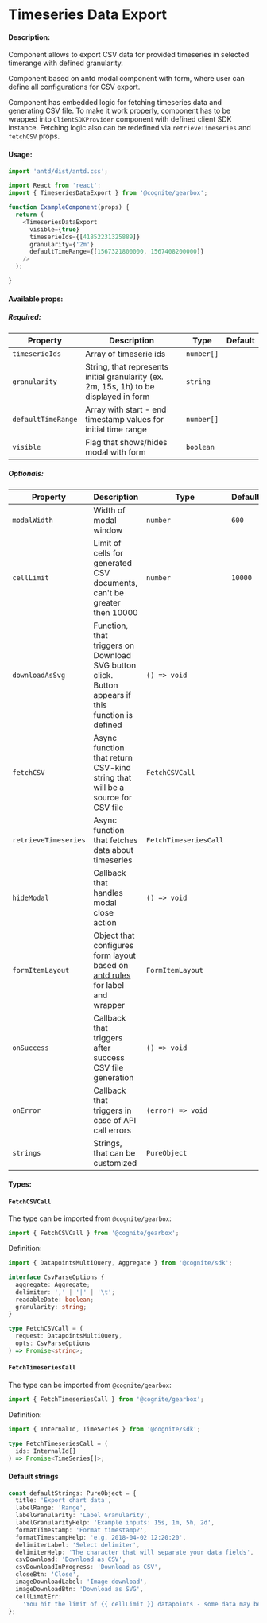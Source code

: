 # Timeseries Data Export

<!-- STORY -->

#### Description:

Component allows to export CSV data for provided timeseries in selected timerange with defined granularity.

Component based on antd modal component with form, where user can define all configurations for CSV export.

Component has embedded logic for fetching timeseries data and generating CSV file. To make it work properly, component
has to be wrapped into `ClientSDKProvider` component with defined client SDK instance. Fetching logic
also can be redefined via `retrieveTimeseries` and `fetchCSV` props.

#### Usage:

```typescript jsx
import 'antd/dist/antd.css';

import React from 'react';
import { TimeseriesDataExport } from '@cognite/gearbox';

function ExampleComponent(props) {
  return (
    <TimeseriesDataExport
      visible={true}
      timeserieIds={[41852231325889]}
      granularity={'2m'}
      defaultTimeRange={[1567321800000, 1567408200000]}
    />
  );

}
```

#### Available props:

##### Required:

| Property       | Description                                                                           | Type       | Default |
| -------------- | ------------------------------------------------------------------------------------- | ---------- | ------- |
| `timeserieIds` | Array of timeserie ids                                                                | `number[]` |         |
| `granularity`  | String, that represents initial granularity (ex. 2m, 15s, 1h) to be displayed in form | `string`   |         |
| `defaultTimeRange` | Array with start - end timestamp values for initial time range                                  | `number[]` |         |
| `visible`      | Flag that shows/hides modal with form                                                 | `boolean`  |         |

##### Optionals:

| Property             | Description                                                                                                                   | Type                  | Default |
| -------------------- | ----------------------------------------------------------------------------------------------------------------------------- | --------------------- | ------- |
| `modalWidth`         | Width of modal window                                                                                                         | `number`              | `600`   |
| `cellLimit`          | Limit of cells for generated CSV documents, can't be greater then 10000                                                       | `number`              | `10000` |
| `downloadAsSvg`      | Function, that triggers on Download SVG button click. Button appears if this function is defined                              | `() => void`          |         |
| `fetchCSV`           | Async function that return CSV-kind string that will be a source for CSV file                                                 | `FetchCSVCall`        |         |
| `retrieveTimeseries` | Async function that fetches data about timeseries                                                                             | `FetchTimeseriesCall` |         |
| `hideModal`          | Callback that handles modal close action                                                                                      | `() => void`          |         |
| `formItemLayout`     | Object that configures form layout based on [antd rules](https://ant.design/components/form/#Form.Item) for label and wrapper | `FormItemLayout`      |         |
| `onSuccess`          | Callback that triggers after success CSV file generation                                                                      | `() => void`          |         |
| `onError`            | Callback that triggers in case of API call errors                                                                             | `(error) => void`     |         |
| `strings`            | Strings, that can be customized                                                                                               | `PureObject`          |         |

#### Types:

#### `FetchCSVCall`

The type can be imported from `@cognite/gearbox`:

```typescript
import { FetchCSVCall } from '@cognite/gearbox';
```

Definition:

```typescript
import { DatapointsMultiQuery, Aggregate } from '@cognite/sdk';

interface CsvParseOptions {
  aggregate: Aggregate;
  delimiter: ',' | '|' | '\t';
  readableDate: boolean;
  granularity: string;
}

type FetchCSVCall = (
  request: DatapointsMultiQuery,
  opts: CsvParseOptions
) => Promise<string>;
```

#### `FetchTimeseriesCall`

The type can be imported from `@cognite/gearbox`:

```typescript
import { FetchTimeseriesCall } from '@cognite/gearbox';
```

Definition:

```typescript
import { InternalId, TimeSeries } from '@cognite/sdk';

type FetchTimeseriesCall = (
  ids: InternalId[]
) => Promise<TimeSeries[]>;
```

#### Default strings

```typescript
const defaultStrings: PureObject = {
  title: 'Export chart data',
  labelRange: 'Range',
  labelGranularity: 'Label Granularity',
  labelGranularityHelp: 'Example inputs: 15s, 1m, 5h, 2d',
  formatTimestamp: 'Format timestamp?',
  formatTimestampHelp: 'e.g. 2018-04-02 12:20:20',
  delimiterLabel: 'Select delimiter',
  delimiterHelp: 'The character that will separate your data fields',
  csvDownload: 'Download as CSV',
  csvDownloadInProgress: 'Download as CSV',
  closeBtn: 'Close',
  imageDownloadLabel: 'Image download',
  imageDownloadBtn: 'Download as SVG',
  cellLimitErr:
    'You hit the limit of {{ cellLimit }} datapoints - some data may be omitted',
};
```
